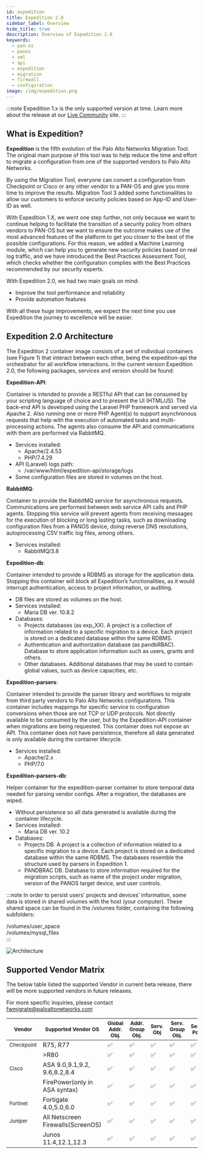 ```yaml
---
id: expedition
title: Expedition 2.0
sidebar_label: Overview
hide_title: true
description: Overview of Expedition 2.0
keywords:
  - pan-os
  - panos
  - xml
  - api
  - expedition
  - migration
  - firewall
  - configuration
image: /img/expedition.png
---  
```


:::note 
Expedition 1.x is the only supported version at time.  Learn more about the release at our [Live Community](https://live.paloaltonetworks.com/t5/expedition/ct-p/migration_tool) site.
:::  

## What is Expedition?

**Expedition** is the fifth evolution of the Palo Alto Networks Migration Tool. The original main purpose of this tool was to help reduce the time and effort to migrate a configuration from one of the supported vendors to Palo Alto Networks.

By using the Migration Tool, everyone can convert a configuration from Checkpoint or Cisco or any other vendor to a PAN-OS and give you more time to improve the results. Migration Tool 3 added some functionalities to allow our customers to enforce security policies based on App-ID and User-ID as well.

With Expedition 1.X, we went one step further, not only because we want to continue helping to facilitate the transition of a security policy from others vendors to PAN-OS but we want to ensure the outcome makes use of the most advanced features of the platform to get you closer to the best of the possible configurations. For this reason, we added a Machine Learning module, which can help you to generate new security policies based on real log traffic, and we have introduced the Best Practices Assessment Tool, which checks whether the configuration complies with the Best Practices recommended by our security experts.

With Expedition 2.0, we had two main goals on mind:

- Improve the tool performance and reliability
- Provide automation features

With all these huge improvements, we expect the next time you use Expedition the journey to excellence will be easier.  

## Expedition 2.0 Architecture   

The Expedition 2 container image consists of a set of individual containers (see Figure 1) that interact between each other, being the expedition-api the orchestrator for all workflow interactions. In the current version Expedition 2.0, the following packages, services and version should be found:  

**Expedition-API**:  

Container is intended to provide a RESTful API that can be consumed by your scripting language of choice and to present the UI (HTML/JS). The back-end API is  developed using the Laravel PHP framework and served via Apache 2.  Also running one or more PHP Agent(s) to support asynchronous requests that help with the execution of automated tasks and multi-processing actions. The agents also consume the API and communications with them are performed via RabbitMQ.  

- Services installed:  
    - Apache/2.4.53  
    - PHP/7.4.29  
- API (Laravel) logs path:  
    - /var/www/html/expedition-api/storage/logs    
- Some configuration files are stored in volumes on the host.


**RabbitMQ**:  

Container to provide the RabbitMQ service for asynchronous requests. Communications are performed between web service API calls and PHP agents. Stopping this service will prevent agents from receiving messages for the execution of blocking or long lasting tasks, such as downloading configuration files from a PANOS device, doing reverse DNS resolutions, autoprocessing CSV traffic log files, among others.  

- Services installed:  
    - RabbitMQ/3.8  


**Expedition-db**:  

Container intended to provide a RDBMS as storage for the application data. Stopping this container will block all Expedition’s functionalities, as it would interrupt authentication, access to project information, or auditing.  

- DB files are stored as volumes on the host.
- Services installed:
    - Maria DB ver. 10.8.2  
- Databases:  
    - Projects databases (as exp_XX). A project is a collection of information related to a specific migration to a device. Each project is stored on a dedicated database within the same RDBMS.  
    - Authentication and authorization database (as pandbRBAC). Database to store application information such as users, grants and others.
    - Other databases. Additional databases that may be used to contain global values, such as device capacities, etc.  


**Expedition-parsers**:  

Container intended to provide the parser library and workflows to migrate from third party vendors  to Palo Alto Networks configurations. This container includes mappings for specific service to configuration conversions when those are not TCP or UDP protocols.
Not directly available to be consumed by the user, but by the Expedition-API container when migrations are being requested. This container does not expose an API.
This container does not have persistence, therefore all data generated is only available during the container lifecycle.  

- Services installed:  
  - Apache/2.x  
  - PHP/7.0  

**Expedition-parsers-db**:  

Helper container for the expedition-parser container to store temporal data needed for parsing vendor configs. After a migration, the databases are wiped.  
- Without persistence so all data generated is available during the container lifecycle.  
- Services installed:  
  - Maria DB ver. 10.2
- Databases:  
  - Projects DB. A project is a collection of information related to a specific migration to a device. Each project is stored on a dedicated database within the same RDBMS. The databases resemble the structure used by parsers in Expedition 1.  
  - PANDBRAC DB. Database to store  information required for the migration scripts, such as name of the project under migration, version of the PANOS target device, and user controls.  

:::note 
In order to persist users’ projects and devices’ information, some data is stored in shared volumes with the host (your computer). These shared space can be found in the /volumes folder, containing the following subfolders:  
  
/volumes/user_space  
/volumes/mysql_files  
:::  





![Architecture](/img/expedition/expedition2_arc.svg "Architecture")  

## Supported Vendor Matrix 
The below table listed the supported Vendor in current beta release, there will be more supported vendors in future releases.

For more specific inquiries, please contact fwmigrate@paloaltonetworks.com  

| <small>Vendor</small>     | <small>Supported Vendor OS</small>           | <small>Global Addr. Obj.</small> | <small>Addr. Group Obj.</small> | <small>Serv. Obj</small> | <small>Serv. Group Obj.</small> | <small>Sec. Pol</small> | <small>NAT Pol.</small> | <small>Net. Int. (L3)</small> | <small>Static routes</small> | <small>VPN</small> |
|------------|-------------------------------|-------------------|------------------|-----------|------------------|----------|----------|----------------|---------------|-----|
| <small>Checkpoint</small> | R75, R77                      |       ✅           |       ✅          |    ✅      |        ✅         |    ✅     |    ✅     |      ✅         |      ✅        |     |
|            | >R80                          |       ✅           |       ✅          |    ✅      |        ✅         |    ✅     |    ✅     |      ✅         |      ✅        |     |
| <small>Cisco</small>      | ASA 9.0,9.1,9.2, 9.6,8.2,8.4   |       ✅           |       ✅          |    ✅      |        ✅         |    ✅     |    ✅     |      ✅         |      ✅        |  ✅  |
|            | FirePower(only in ASA syntax) |       ✅           |       ✅          |    ✅      |        ✅         |    ✅     |    ✅     |      ✅         |      ✅        |     |
| <small>Fortinet</small>   | Fortigate 4.0,5.0,6.0             |       ✅           |       ✅          |    ✅      |        ✅         |    ✅     |    ✅     |      ✅         |      ✅        |     |
| <small>Juniper</small>      | All Netscreen Firewalls(ScreenOS)   |       ✅           |       ✅          |    ✅      |        ✅         |    ✅     |    ✅     |      ✅         |      ✅        |   |
|            | Junos 11.4,12.1,12.3 |       ✅           |       ✅          |    ✅      |        ✅         |    ✅     |    ✅     |      ✅         |      ✅        |    |

